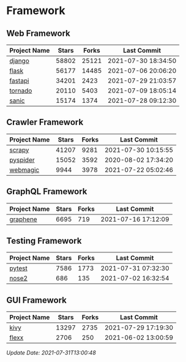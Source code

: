 # Framework

## Web Framework
| Project Name | Stars | Forks | Last Commit |
| ------------ | ----- | ----- | ----------- |
| [django](https://github.com/django/django) | 58802 | 25121 | 2021-07-30 18:34:50 |
| [flask](https://github.com/pallets/flask) | 56177 | 14485 | 2021-07-06 20:06:20 |
| [fastapi](https://github.com/tiangolo/fastapi) | 34201 | 2423 | 2021-07-29 21:03:57 |
| [tornado](https://github.com/tornadoweb/tornado) | 20110 | 5403 | 2021-07-09 18:05:14 |
| [sanic](https://github.com/sanic-org/sanic) | 15174 | 1374 | 2021-07-28 09:12:30 |

## Crawler Framework
| Project Name | Stars | Forks | Last Commit |
| ------------ | ----- | ----- | ----------- |
| [scrapy](https://github.com/scrapy/scrapy) | 41207 | 9281 | 2021-07-30 10:15:55 |
| [pyspider](https://github.com/binux/pyspider) | 15052 | 3592 | 2020-08-02 17:34:20 |
| [webmagic](https://github.com/code4craft/webmagic) | 9944 | 3978 | 2021-07-22 05:02:46 |

## GraphQL Framework
| Project Name | Stars | Forks | Last Commit |
| ------------ | ----- | ----- | ----------- |
| [graphene](https://github.com/graphql-python/graphene) | 6695 | 719 | 2021-07-16 17:12:09 |

## Testing Framework
| Project Name | Stars | Forks | Last Commit |
| ------------ | ----- | ----- | ----------- |
| [pytest](https://github.com/pytest-dev/pytest) | 7586 | 1773 | 2021-07-31 07:32:30 |
| [nose2](https://github.com/nose-devs/nose2) | 686 | 135 | 2021-07-02 16:32:54 |

## GUI Framework
| Project Name | Stars | Forks | Last Commit |
| ------------ | ----- | ----- | ----------- |
| [kivy](https://github.com/kivy/kivy) | 13297 | 2735 | 2021-07-29 17:19:30 |
| [flexx](https://github.com/flexxui/flexx) | 2706 | 250 | 2021-06-02 13:00:59 |

*Update Date: 2021-07-31T13:00:48*